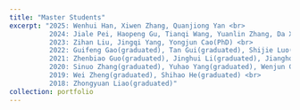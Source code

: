```yaml
---
title: "Master Students"
excerpt: "2025: Wenhui Han, Xiwen Zhang, Quanjiong Yan <br>
          2024: Jiale Pei, Haopeng Gu, Tianqi Wang, Yuanlin Zhang, Da Xu <br>
          2023: Zihan Liu, Jingqi Yang, Yongjun Cao(PhD) <br>
          2022: Guifeng Gao(graduated), Tan Gui(graduated), Shijie Luo(graduated) <br>
          2021: Zhenbiao Guo(graduated), Jinghui Li(graduated), Jianghong Yang(PhD), Zhenyang Cao(graduated), Feng Yang(graduated) <br>
          2020: Sinuo Zhang(graduated), Yuhao Yang(graduated), Wenjun Chen(graduated) <br>
          2019: Wei Zheng(graduated), Shihao He(graduated) <br>
          2018: Zhongyuan Liao(graduated)"
collection: portfolio
---
```

